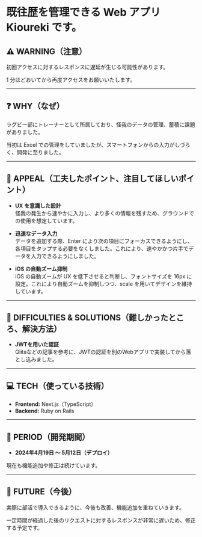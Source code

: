 # 既往歴を管理できる Web アプリ Kioureki です。

## ⚠️ WARNING（注意）

初回アクセスに対するレスポンスに遅延が生じる可能性があります。

1 分ほどおいてから再度アクセスをお願いいたします。

---

## ❓ WHY（なぜ）

ラグビー部にトレーナーとして所属しており、怪我のデータの管理、蓄積に課題がありました。

当初は Excel での管理をしていましたが、スマートフォンからの入力がしづらく、開発に至りました。

---

## 🌟 APPEAL（工夫したポイント、注目してほしいポイント）

- **UX を意識した設計**  
  怪我の発生から速やかに入力し、より多くの情報を残すため、グラウンドでの使用を想定しています。

- **迅速なデータ入力**  
  データを追加する際、Enter により次の項目にフォーカスできるようにし、各項目をタップする必要をなくしました。これにより、速やかかつ片手でデータを入力できるようにしました。

- **iOS の自動ズーム抑制**  
  iOS の自動ズームが UX を低下させると判断し、フォントサイズを 16px に設定。これにより自動ズームを抑制しつつ、scale を用いてデザインを維持しています。

---

## 🔧 DIFFICULTIES & SOLUTIONS（難しかったところ、解決方法）

- **JWTを用いた認証**  
  Qiitaなどの記事を参考に、JWTの認証を別のWebアプリで実装してから落とし込みました。

---

## 💻 TECH（使っている技術）

- **Frontend:** Next.js（TypeScript）
- **Backend:** Ruby on Rails

---

## 📅 PERIOD（開発期間）

- **2024年4月19日 ～ 5月12日（デプロイ）**

現在も機能追加や修正は続けています。

---

## 🚀 FUTURE（今後）

実際に部活で導入できるように、今後も改善、機能追加を重ねていきます。

一定時間が経過した後のリクエストに対するレスポンスが非常に遅いため、修正する予定です。
